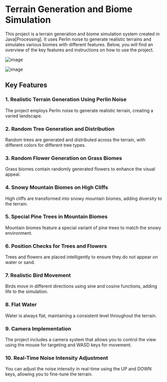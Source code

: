 # Terrain Generation and Biome Simulation

This project is a terrain generation and biome simulation system created in Java[Processing]. It uses Perlin noise to generate realistic terrains and simulates various biomes with different features. Below, you will find an overview of the key features and instructions on how to use the project.

![image](https://github.com/lumijiez/processing-perlin/assets/59575049/e4e88275-a9dd-4010-bb95-2ab309f49d61)

![image](https://github.com/lumijiez/processing-perlin/assets/59575049/e8e3206c-ca5e-423b-b2e2-4d8c6fd11af4)



## Key Features

### 1. Realistic Terrain Generation Using Perlin Noise

The project employs Perlin noise to generate realistic terrain, creating a varied landscape.

### 2. Random Tree Generation and Distribution

Random trees are generated and distributed across the terrain, with different colors for different tree types.

### 3. Random Flower Generation on Grass Biomes

Grass biomes contain randomly generated flowers to enhance the visual appeal.

### 4. Snowy Mountain Biomes on High Cliffs

High cliffs are transformed into snowy mountain biomes, adding diversity to the terrain.

### 5. Special Pine Trees in Mountain Biomes

Mountain biomes feature a special variant of pine trees to match the snowy environment.

### 6. Position Checks for Trees and Flowers

Trees and flowers are placed intelligently to ensure they do not appear on water or sand.

### 7. Realistic Bird Movement

Birds move in different directions using sine and cosine functions, adding life to the simulation.

### 8. Flat Water

Water is always flat, maintaining a consistent level throughout the terrain.

### 9. Camera Implementation

The project includes a camera system that allows you to control the view using the mouse for targeting and WASD keys for movement.

### 10. Real-Time Noise Intensity Adjustment

You can adjust the noise intensity in real-time using the UP and DOWN keys, allowing you to fine-tune the terrain.





